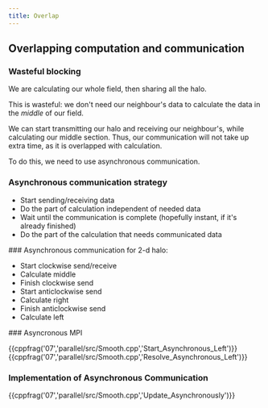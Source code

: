 ```yaml
---
title: Overlap
---
```


## Overlapping computation and communication

### Wasteful blocking

We are calculating our whole field, then sharing all the halo.

This is wasteful: we don't need our neighbour's data to calculate the data in the *middle*
of our field.

We can start transmitting our halo and receiving our neighbour's, while calculating our
middle section. Thus, our communication will not take up extra time, as it is overlapped with calculation.

To do this, we need to use asynchronous communication.

### Asynchronous communication strategy

* Start sending/receiving data
* Do the part of calculation independent of needed data
* Wait until the communication is complete (hopefully instant, if it's already finished)
* Do the part of the calculation that needs communicated data

### Asynchronous communication for 2-d halo:

* Start clockwise send/receive
* Calculate middle
* Finish clockwise send
* Start anticlockwise send
* Calculate right
* Finish anticlockwise send
* Calculate left

### Asyncronous MPI

{{cppfrag('07','parallel/src/Smooth.cpp','Start_Asynchronous_Left')}}
{{cppfrag('07','parallel/src/Smooth.cpp','Resolve_Asynchronous_Left')}}

### Implementation of Asynchronous Communication

{{cppfrag('07','parallel/src/Smooth.cpp','Update_Asynchronously')}}
